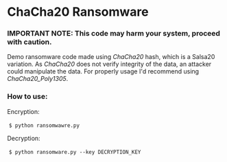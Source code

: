 # ChaCha20 Ransomware



### IMPORTANT NOTE: This code may harm your system, proceed with caution.



Demo ransomware code made using *ChaCha20* hash,  which is a Salsa20 variation. As *ChaCha20* does not verify integrity of the data, an attacker could manipulate the data. For properly usage I'd recommend using *ChaCha20_Poly1305*.

### How to use:

Encryption:

​	 `$ python ransomwawre.py`

Decryption:

​	`$ python ransomware.py --key DECRYPTION_KEY`
